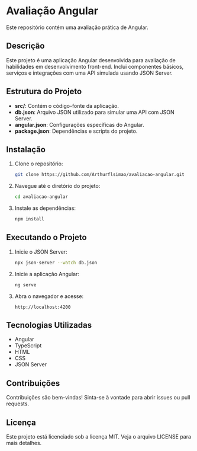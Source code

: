 # Avaliação Angular

Este repositório contém uma avaliação prática de Angular.

## Descrição

Este projeto é uma aplicação Angular desenvolvida para avaliação de habilidades em desenvolvimento front-end. Inclui componentes básicos, serviços e integrações com uma API simulada usando JSON Server.

## Estrutura do Projeto

- **src/**: Contém o código-fonte da aplicação.
- **db.json**: Arquivo JSON utilizado para simular uma API com JSON Server.
- **angular.json**: Configurações específicas do Angular.
- **package.json**: Dependências e scripts do projeto.

## Instalação

1. Clone o repositório:
   ```bash
   git clone https://github.com/Arthurflsimao/avaliacao-angular.git
   ```
2. Navegue até o diretório do projeto:
   ```bash
   cd avaliacao-angular
   ```
3. Instale as dependências:
   ```bash
   npm install
   ```

## Executando o Projeto

1. Inicie o JSON Server:
   ```bash
   npx json-server --watch db.json
   ```
2. Inicie a aplicação Angular:
   ```bash
   ng serve
   ```
3. Abra o navegador e acesse:
   ```
   http://localhost:4200
   ```

## Tecnologias Utilizadas

- Angular
- TypeScript
- HTML
- CSS
- JSON Server

## Contribuições

Contribuições são bem-vindas! Sinta-se à vontade para abrir issues ou pull requests.

## Licença

Este projeto está licenciado sob a licença MIT. Veja o arquivo LICENSE para mais detalhes.
